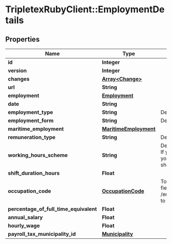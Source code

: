 # TripletexRubyClient::EmploymentDetails

## Properties
Name | Type | Description | Notes
------------ | ------------- | ------------- | -------------
**id** | **Integer** |  | [optional] 
**version** | **Integer** |  | [optional] 
**changes** | [**Array&lt;Change&gt;**](Change.md) |  | [optional] 
**url** | **String** |  | [optional] 
**employment** | [**Employment**](Employment.md) |  | [optional] 
**date** | **String** |  | [optional] 
**employment_type** | **String** | Define the employment type. | [optional] 
**employment_form** | **String** | Define the employment form. | [optional] 
**maritime_employment** | [**MaritimeEmployment**](MaritimeEmployment.md) |  | [optional] 
**remuneration_type** | **String** | Define the remuneration type. | [optional] 
**working_hours_scheme** | **String** | Define the working hours scheme type. If you enter a value for SHIFT WORK, you must also enter value for shiftDurationHours | [optional] 
**shift_duration_hours** | **Float** |  | [optional] 
**occupation_code** | [**OccupationCode**](OccupationCode.md) | To find the right value to enter in this field, you could go to GET /employee/employment/occupationCode to get a list of valid ID&#39;s. | [optional] 
**percentage_of_full_time_equivalent** | **Float** |  | 
**annual_salary** | **Float** |  | [optional] 
**hourly_wage** | **Float** |  | [optional] 
**payroll_tax_municipality_id** | [**Municipality**](Municipality.md) |  | [optional] 


